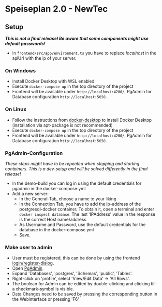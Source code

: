 # Speiseplan 2.0 - NewTec

## Setup
***This is not a final release! Be aware that some components might use default passwords!***
- In `frontend/src/app/environment.ts` you have to replace *localhost* in the apiUrl with the ip of your server.

### On Windows
- Install Docker Desktop with WSL enabled
- Execute `docker-compose up` in the top directory of the project
- Frontend will be available under `http://localhost:4200/`, PgAdmin for Database configuration `http://localhost:5050`.

### On Linux
- Follow the instructions from [docker-desktop](https://docs.docker.com/engine/install/ubuntu/) to install Docker Desktop (installation via apt-package is not recommended)
- Execute `docker-compose up` in the top directory of the project
- Frontend will be available under `http://localhost:4200/`, PgAdmin for Database configuration `http://localhost:5050`.

### PgAdmin-Configuration
*These steps might have to be repeated when stopping and starting containers. This is a dev-setup and will be solved differently in the final release!*
- In the demo-build you can log in using the default credentials for pgadmin in the docker-compose.yml
- Add a new server:
  - In the General-Tab, choose a name to your liking
  - In the Connection Tab, you have to add the ip-address of the postgresql-docker container. To obtain it, open a terminal and enter `docker inspect database`. The last 'IPAddress' value in the response is the correct Host name/address.
  - As Username and Password, use the default credentials for the database in the docker-compose.yml
  - Save.

### Make user to admin
- User must be registered, this can be done by using the frontend [login/register-dialog](http://localhost:4200/auth/register).
- Open [PgAdmin](http://localhost:5050).
- Expand 'Databases', 'postgres', 'Schemas', 'public', 'Tables'.
- Right-click on 'profile', select 'View/Edit Data' -> 'All Rows'.  
- The boolean for Admin can be edited by double-clicking and clicking till a checkmark-symbol is visible.
- Data Changes need to be saved by pressing the corresponding button in the Webinterface or pressing 'F6'